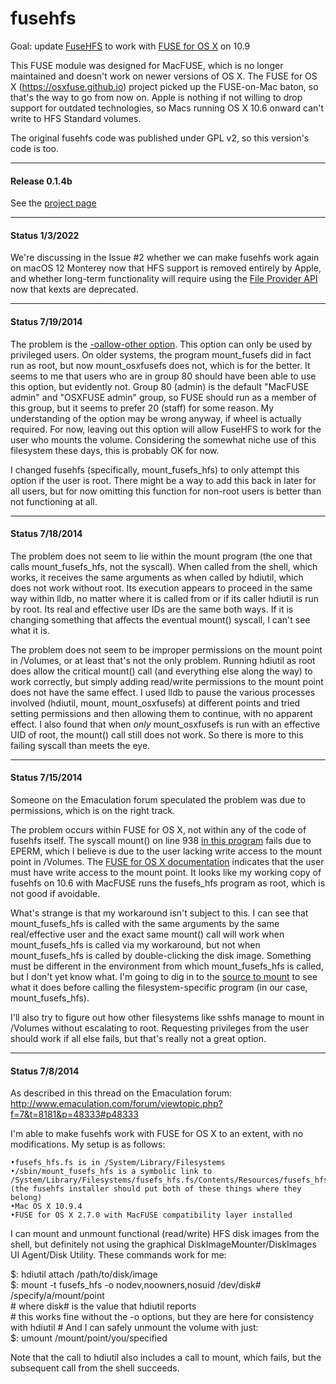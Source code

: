 fusehfs
=======

Goal: update [FuseHFS](http://namedfork.net/fusehfs) to work with [FUSE for OS X](https://osxfuse.github.io/) on 10.9

This FUSE module was designed for MacFUSE, which is no longer maintained and doesn't work on newer versions of OS X. The FUSE for OS X (https://osxfuse.github.io) project picked up the FUSE-on-Mac baton, so that's the way to go from now on. Apple is nothing if not willing to drop support for outdated technologies, so Macs running OS X 10.6 onward can't write to HFS Standard volumes.

The original fusehfs code was published under GPL v2, so this version's code is too.

--------------------------------
#### Release 0.1.4b
See the [project page](https://thejoelpatrol.github.io/fusehfs/)

--------------------------------
#### Status 1/3/2022

We're discussing in the Issue #2 whether we can make fusehfs work again on macOS 12 Monterey now that HFS support is removed entirely by Apple, and whether long-term functionality will require using the [File Provider API](https://developer.apple.com/documentation/fileprovider) now that kexts are deprecated.

--------------------------------
#### Status 7/19/2014

The problem is the [-oallow-other option](https://code.google.com/p/macfuse/wiki/OPTIONS). This option can only be used by privileged users. On older systems, the program mount\_fusefs did in fact run as root, but now mount\_osxfusefs does not, which is for the better. It seems to me that users who are in group 80 should have been able to use this option, but evidently not. Group 80 (admin) is the default "MacFUSE admin" and "OSXFUSE admin" group, so FUSE should run as a member of this group, but it seems to prefer 20 (staff) for some reason. My understanding of the option may be wrong anyway, if wheel is actually required. For now, leaving out this option will allow FuseHFS to work for the user who mounts the volume. Considering the somewhat niche use of this filesystem these days, this is probably OK for now.

I changed fusehfs (specifically, mount\_fusefs\_hfs) to only attempt this option if the user is root. There might be a way to add this back in later for all users, but for now omitting this function for non-root users is better than not functioning at all.

--------------------------------
#### Status 7/18/2014


The problem does not seem to lie within the mount program (the one that calls mount\_fusefs\_hfs, not the syscall). When called from the shell, which works, it receives the same arguments as when called by hdiutil, which does not work without root. Its execution appears to proceed in the same way within lldb, no matter where it is called from or if its caller hdiutil is run by root. Its real and effective user IDs are the same both ways. If it is changing something that affects the eventual mount() syscall, I can't see what it is.

The problem does not seem to be improper permissions on the mount point in /Volumes, or at least that's not the only problem. Running hdiutil as root does allow the critical mount() call (and everything else along the way) to work correctly, but simply adding read/write permissions to the mount point does not have the same effect. I used lldb to pause the various processes involved (hdiutil, mount, mount\_osxfusefs) at different points and tried setting permissions and then allowing them to continue, with no apparent effect. I also found that when *only* mount\_osxfusefs is run with an effective UID of root, the mount() call still does not work. So there is more to this failing syscall than meets the eye.

--------------------------------
#### Status 7/15/2014


Someone on the Emaculation forum speculated the problem was due to permissions, which is on the right track.

The problem occurs within FUSE for OS X, not within any of the code of fusehfs itself. The syscall mount() on line 938 [in this program](https://github.com/osxfuse/kext/blob/4a279b94df767db3fa0e2513155b9369ea7e3e90/mount/mount_osxfusefs.c) fails due to EPERM, which I believe is due to the user lacking write access to the mount point in /Volumes. The [FUSE for OS X documentation](https://github.com/osxfuse/fuse/blob/fuse-2.7/README) indicates that the user must have write access to the mount point. It looks like my working copy of fusehfs on 10.6 with MacFUSE runs the fusefs_hfs program as root, which is not good if avoidable.

What's strange is that my workaround isn't subject to this. I can see that mount\_fusefs\_hfs is called with the same arguments by the same real/effective user and the exact same mount() call will work when mount_fusefs_hfs is called via my workaround, but not when mount\_fusefs\_hfs is called by double-clicking the disk image. Something must be different in the environment from which mount\_fusefs\_hfs is called, but I don't yet know what. I'm going to dig in to the [source to mount](https://opensource.apple.com/source/diskdev_cmds/diskdev_cmds-572.1.1/mount.tproj/mount.c) to see what it does before calling the filesystem-specific program (in our case, mount\_fusefs\_hfs).

I'll also try to figure out how other filesystems like sshfs manage to mount in /Volumes without escalating to root. Requesting privileges from the user should work if all else fails, but that's really not a great option.

--------------------------------
#### Status 7/8/2014


As described in this thread on the Emaculation forum: http://www.emaculation.com/forum/viewtopic.php?f=7&t=8181&p=48333#p48333

I'm able to make fusehfs work with FUSE for OS X to an extent, with no modifications. My setup is as follows:

    •fusefs_hfs.fs is in /System/Library/Filesystems
    •/sbin/mount_fusefs_hfs is a symbolic link to /System/Library/Filesystems/fusefs_hfs.fs/Contents/Resources/fusefs_hfs
    (the fusehfs installer should put both of these things where they belong)
    •Mac OS X 10.9.4
    •FUSE for OS X 2.7.0 with MacFUSE compatibility layer installed

I can mount and unmount functional (read/write) HFS disk images from the shell, but definitely not using the graphical DiskImageMounter/DiskImages UI Agent/Disk Utility. These commands work for me:

$: hdiutil attach /path/to/disk/image  
$: mount -t fusefs_hfs -o nodev,noowners,nosuid /dev/disk# /specify/a/mount/point  
\# where disk# is the value that hdiutil reports  
\# this works fine without the -o options, but they are here for consistency with hdiutil
\# And I can safely unmount the volume with just:  
$: umount /mount/point/you/specified  

Note that the call to hdiutil also includes a call to mount, which fails, but the subsequent call from the shell succeeds.
